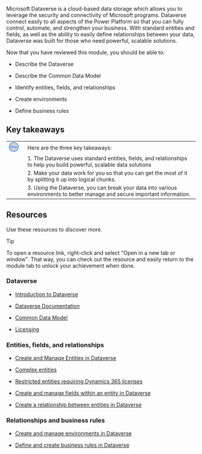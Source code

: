 Microsoft Dataverse is a cloud-based data storage which allows you to leverage the security and connectivity of Microsoft programs. Dataverse connect easily to all aspects of the Power Platform so that you can fully control, automate, and strengthen your business. With standard entities and fields, as well as the ability to easily define relationships between your data, Dataverse was built for those who need powerful, scalable solutions.

Now that you have reviewed this module, you should be able to:

- Describe the Dataverse

- Describe the Common Data Model

- Identify entities, fields, and relationships

- Create environments

- Define business rules

## Key takeaways

| | |
| - | - | 
| ![Icon of lightbulb](../media/key-takeaway.png) | Here are the three key takeaways:|
| | 1. The Dataverse uses standard entities, fields, and relationships to help you build powerful, scalable data solutions | 
| | 2. Make your data work for you so that you can get the most of it by splitting it up into logical chunks. | 
| | 3. Using the Dataverse, you can break your data into various environments to better manage and secure important information. | 

## Resources

Use these resources to discover more.

> [!TIP]
> To open a resource link, right-click and select "Open in a new tab or window". That way, you can check out the resource and easily return to the module tab to unlock your achievement when done.

### Dataverse

- [Introduction to Dataverse](https://docs.microsoft.com/learn/modules/intro-common-data-service/)

- [Dataverse Documentation](https://docs.microsoft.com/powerapps/maker/common-data-service/data-platform-intro)

- [Common Data Model](https://docs.microsoft.com/business-applications-release-notes/april19/cdm-data-integration/common-data-model-cdm)

- [Licensing](https://download.microsoft.com/download/9/5/6/9568EFD0-403D-4AE4-95F0-7FACA2CCB2E4/Power%20Apps%20and%20Power%20Automate%20Licensing%20Guide%20-%20Nov%202019.pdf)

### Entities, fields, and relationships

- [Create and Manage Entities in Dataverse](https://docs.microsoft.com/learn/modules/create-manage-entities/)

- [Complex entities](https://docs.microsoft.com/powerapps/maker/common-data-service/data-platform-complex-entities)

- [Restricted entities requiring Dynamics 365 licenses](https://docs.microsoft.com/powerapps/maker/common-data-service/data-platform-restricted-entities)

- [Create and manage fields within an entity in Dataverse](https://docs.microsoft.com/learn/modules/create-manage-fields-within-entity/)

- [Create a relationship between entities in Dataverse](https://docs.microsoft.com/learn/modules/create-relationship-between-cds-entities/)

### Relationships and business rules

- [Create and manage environments in Dataverse](https://docs.microsoft.com/learn/modules/create-manage-environments/1-intro)

- [Define and create business rules in Dataverse](https://docs.microsoft.com/learn/modules/define-create-business-rules/)
